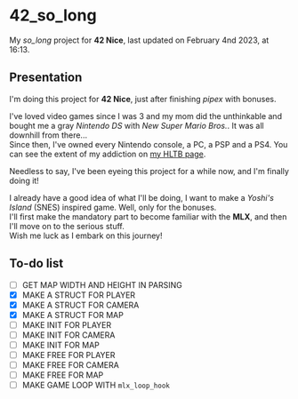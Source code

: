 # 42_so_long

My *so_long* project for **42 Nice**, last updated on February 4nd 2023, at 16:13.

## Presentation

I'm doing this project for **42 Nice**, just after finishing *pipex* with bonuses.

I've loved video games since I was 3 and my mom did the unthinkable and bought me a gray *Nintendo DS* with *New Super Mario Bros.*. It was all downhill from there...  
Since then, I've owned every Nintendo console, a PC, a PSP and a PS4. You can see the extent of my addiction on [my HLTB page].

[my HLTB page]: https://howlongtobeat.com/user/SCOUNDREL

Needless to say, I've been eyeing this project for a while now, and I'm finally doing it!

I already have a good idea of what I'll be doing, I want to make a *Yoshi's Island* (SNES) inspired game. Well, only for the bonuses.  
I'll first make the mandatory part to become familiar with the **MLX**, and then I'll move on to the serious stuff.  
Wish me luck as I embark on this journey!

## To-do list

- [ ] GET MAP WIDTH AND HEIGHT IN PARSING
- [x] MAKE A STRUCT FOR PLAYER
- [x] MAKE A STRUCT FOR CAMERA
- [x] MAKE A STRUCT FOR MAP
- [ ] MAKE INIT FOR PLAYER
- [ ] MAKE INIT FOR CAMERA
- [ ] MAKE INIT FOR MAP
- [ ] MAKE FREE FOR PLAYER
- [ ] MAKE FREE FOR CAMERA
- [ ] MAKE FREE FOR MAP
- [ ] MAKE GAME LOOP WITH `mlx_loop_hook`
